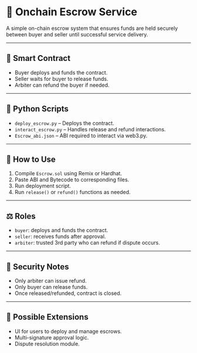 # 🔐 Onchain Escrow Service

A simple on-chain escrow system that ensures funds are held securely between buyer and seller until successful service delivery.

---

## 🧱 Smart Contract

- Buyer deploys and funds the contract.
- Seller waits for buyer to release funds.
- Arbiter can refund the buyer if needed.

---

## 🐍 Python Scripts

- `deploy_escrow.py` – Deploys the contract.
- `interact_escrow.py` – Handles release and refund interactions.
- `Escrow_abi.json` – ABI required to interact via web3.py.

---

## 🧪 How to Use

1. Compile `Escrow.sol` using Remix or Hardhat.
2. Paste ABI and Bytecode to corresponding files.
3. Run deployment script.
4. Run `release()` or `refund()` functions as needed.

---

## ⚖️ Roles

- `buyer`: deploys and funds the contract.
- `seller`: receives funds after approval.
- `arbiter`: trusted 3rd party who can refund if dispute occurs.

---

## 🔐 Security Notes

- Only arbiter can issue refund.
- Only buyer can release funds.
- Once released/refunded, contract is closed.

---

## 📌 Possible Extensions

- UI for users to deploy and manage escrows.
- Multi-signature approval logic.
- Dispute resolution module.

